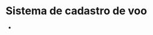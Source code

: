 # Sistema de cadastro de voo

- [Você pode acessar o documento de idealização desse sistema aqui]: (https://jade-nonah-44.tiiny.site/)
